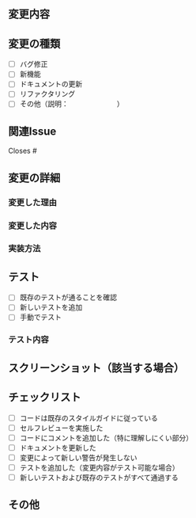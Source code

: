 ## 変更内容

<!-- このプルリクエストで行った変更の概要を記述してください -->

## 変更の種類

<!-- 該当する項目にチェックを入れてください -->

- [ ] バグ修正
- [ ] 新機能
- [ ] ドキュメントの更新
- [ ] リファクタリング
- [ ] その他（説明：　　　　　　　）

## 関連Issue

<!-- 関連するIssueがあれば記載してください -->

Closes #

## 変更の詳細

<!-- 具体的な変更内容を説明してください -->

### 変更した理由

### 変更した内容

### 実装方法

## テスト

<!-- テストした内容を記載してください -->

- [ ] 既存のテストが通ることを確認
- [ ] 新しいテストを追加
- [ ] 手動でテスト

### テスト内容

## スクリーンショット（該当する場合）

<!-- UIに関する変更の場合、スクリーンショットを追加してください -->

## チェックリスト

<!-- 以下の項目を確認してチェックを入れてください -->

- [ ] コードは既存のスタイルガイドに従っている
- [ ] セルフレビューを実施した
- [ ] コードにコメントを追加した（特に理解しにくい部分）
- [ ] ドキュメントを更新した
- [ ] 変更によって新しい警告が発生しない
- [ ] テストを追加した（変更内容がテスト可能な場合）
- [ ] 新しいテストおよび既存のテストがすべて通過する

## その他

<!-- 追加で伝えたいことがあれば記載してください -->
